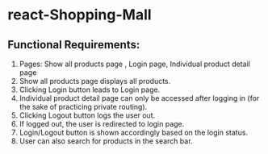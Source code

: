 # react-Shopping-Mall
## Functional Requirements:
1. Pages: Show all products page , Login page, Individual product detail page
2. Show all products page displays all products.
3. Clicking Login button leads to Login page.
4. Individual product detail page can only be accessed after logging in (for the sake of practicing private routing).
5. Clicking Logout button logs the user out.
6. If logged out, the user is redirected to login page. 
7. Login/Logout button is shown accordingly based on the login status.
8. User can also search for products in the search bar.